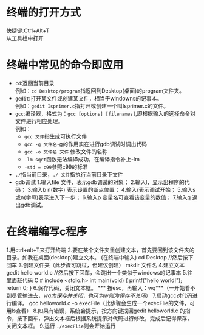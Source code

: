 # 终端的打开方式
快捷键:Ctrl+Alt+T    
从工具栏中打开
# 终端中常见的命令即应用
+ `cd`:返回当前目录    
例如：`cd Desktop/program`指返回到Desktop(桌面)的program文件夹。
+ `gedit`:打开某文件或创建某文件，相当于windowns的记事本。   
例如：`gedit Isprimer.c`指打开或创建一个叫Isprimer.c的文件。
+ `gcc`:编译器，格式为：`gcc [options] [filenames]`,即根据输入的选择命令对文件进行相应处理。    
例如：
    + `gcc 文件`指生成可执行文件  
    + `gcc -g 文件名`-g的作用实在进行gdb调试时调出代码 
    + `gcc -o 文件名 文件` 修改文件的名称 
    + `-lm sqrt`函数无法编译成功，在编译指令补上-lm 
    + `-std = c99`参照c99的标准
+ `./`指当前目录，`./ 文件`指执行当前目录下文件
+ gdb调试 
1.输入file 文件，表示gdb调试的对象； 
2.输入l，显示出程序的代码； 
3.输入b n(数字) 表示设置的断点位置； 
4.输入r表示调试开始； 
5.输入s或n(字母)表示进入下一步； 
6.输入p 变量名可查看该变量的数值； 
7.输入q 退出gdb调试。
# 在终端编写c程序
1.用ctrl+alt+T来打开终端
    2.要在某个文件夹里创建文本，首先要回到该文件夹的目录。如我在桌面(desktop)建立文本。 (在终端中输入) 
    cd Desktop //然后按下回车 
    3.创建文件夹（此步骤可跳过，但建议创建）
    mkdir 文件名
    4.建立文本 
    gedit hello world.c //然后按下回车，会跳出一个类似于windows的记事本 
    5.往里面敲代码 
    C 
    # include <stdio.h> 
    int main(void) { 
    printf("hello world!"); 
    return 0; 
    } 
 6.保存代码，关闭文本框。
   *** 按esc，再输入：wq***（一开始看不到尽管输进去，*wq为保存并关闭*，也可为*w则为保存不关闭*） 
    7.启动gcc对代码进行编译。 
    gcc helloworld.c -o execFile（此步骤会生成一个execFlie的文件，可用ls查看）
    8.如果有错误，系统会提示，按方向键找回gedit helloworld.c 的指令，按下回车，弹出文本框后根据系统提示对代码进行修改，完成后记得保存，
    关闭文本框。 
    9.运行
    `./execFlie`则会开始运行

